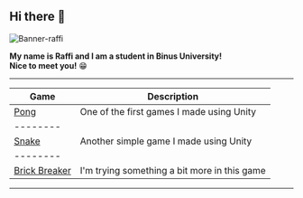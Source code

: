 ## Hi there 👋

![Banner-raffi](https://github.com/raffiwr/raffiwr/assets/145559021/e24d4a46-d6aa-424e-a598-684ad9489dd8)

**My name is Raffi and I am a student in Binus University!**\
**Nice to meet you!** 😁

-----

| Game | Description |
|------|-------------|
| [Pong](https://github.com/raffiwr/Simple-Pong) | One of the first games I made using Unity |
| -------- |
| [Snake](https://github.com/raffiwr/Snake-Game) | Another simple game I made using Unity |
| -------- |
| [Brick Breaker]() | I'm trying something a bit more in this game |


-----

<!--
**raffiwr/raffiwr** is a ✨ _special_ ✨ repository because its `README.md` (this file) appears on your GitHub profile.



